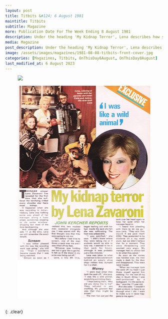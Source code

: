 ```yaml
---
layout: post
title: Titbits &#124; 6 August 1981
maintitle: Titbits
subtitle: Magazine
more: Publication Date For The Week Ending 8 August 1981
description: Under the heading 'My Kidnap Terror', Lena describes how she was abducted by students in Johannesburg during rag week. She tells how her manager paid a £250 ransom for her release.
media: Magazine
post_description: Under the heading 'My Kidnap Terror', Lena describes how she was abducted by students in Johannesburg during rag week. She tells how her manager paid a £250 ransom for her release.
image: /assets/images/magazines/1981-08-08-titbits-front-cover.jpg
categories: [Magazines, Titbits, OnThisDay6August, OnThisDay8August]
last_modified_at: 6 August 2023
---
```


<figure class="fig1">
<a href="/assets/images/magazines/1981-08-08-titbits-front-cover.jpg"><img src="/assets/images/magazines/1981-08-08-titbits-front-cover.jpg" class="full-width zoom-in"></a>
</figure>

<figure class="fig2">
<a href="/assets/images/magazines/1981-08-08-titbits-inside.png"><img src="/assets/images/magazines/1981-08-08-titbits-inside.png" class="full-width zoom-in"></a>
</figure>

<br />{: .clear}

